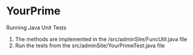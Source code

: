 # YourPrime
Running Java Unit Tests

1. The methods are implemented in the /src/adminSite/FuncUtil.java file
2. Run the tests from the src/adminSite/YourPrimeTest.java file
